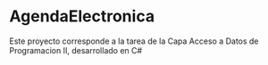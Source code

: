 # AgendaElectronica
Este proyecto corresponde a la tarea de la Capa Acceso a Datos de Programacion II,  desarrollado en C#
